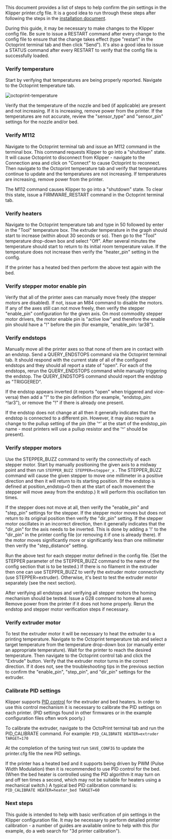 This document provides a list of steps to help confirm the pin
settings in the Klipper printer.cfg file.  It is a good idea to run
through these steps after following the steps in the
[installation document](Installation.md).

During this guide, it may be necessary to make changes to the Klipper
config file. Be sure to issue a RESTART command after every change to
the config file to ensure that the change takes effect (type "restart"
in the Octoprint terminal tab and then click "Send"). It's also a good
idea to issue a STATUS command after every RESTART to verify that the
config file is successfully loaded.

### Verify temperature

Start by verifying that temperatures are being properly
reported. Navigate to the Octoprint temperature tab.

![octoprint-temperature](img/octoprint-temperature.png)

Verify that the temperature of the nozzle and bed (if applicable) are
present and not increasing. If it is increasing, remove power from the
printer. If the temperatures are not accurate, review the
"sensor_type" and "sensor_pin" settings for the nozzle and/or bed.

### Verify M112

Navigate to the Octoprint terminal tab and issue an M112 command in
the terminal box. This command requests Klipper to go into a
"shutdown" state. It will cause Octoprint to disconnect from Klipper -
navigate to the Connection area and click on "Connect" to cause
Octoprint to reconnect. Then navigate to the Octoprint temperature tab
and verify that temperatures continue to update and the temperatures
are not increasing. If temperatures are increasing, remove power from
the printer.

The M112 command causes Klipper to go into a "shutdown" state. To
clear this state, issue a FIRMWARE_RESTART command in the Octoprint
terminal tab.

### Verify heaters

Navigate to the Octoprint temperature tab and type in 50 followed by
enter in the "Tool" temperature box. The extruder temperature in the
graph should start to increase (within about 30 seconds or so). Then
go to the "Tool" temperature drop-down box and select "Off". After
several minutes the temperature should start to return to its initial
room temperature value. If the temperature does not increase then
verify the "heater_pin" setting in the config.

If the printer has a heated bed then perform the above test again with
the bed.

### Verify stepper motor enable pin

Verify that all of the printer axes can manually move freely (the
stepper motors are disabled). If not, issue an M84 command to disable
the motors. If any of the axes still can not move freely, then verify
the stepper "enable_pin" configuration for the given axis. On most
commodity stepper motor drivers, the motor enable pin is "active low"
and therefore the enable pin should have a "!" before the pin (for
example, "enable_pin: !ar38").

### Verify endstops

Manually move all the printer axes so that none of them are in contact
with an endstop. Send a QUERY_ENDSTOPS command via the Octoprint
terminal tab. It should respond with the current state of all of the
configured endstops and they should all report a state of "open". For
each of the endstops, rerun the QUERY_ENDSTOPS command while manually
triggering the endstop. The QUERY_ENDSTOPS command should report the
endstop as "TRIGGERED".

If the endstop appears inverted (it reports "open" when triggered and
vice-versa) then add a "!" to the pin definition (for example,
"endstop_pin: ^!ar3"), or remove the "!" if there is already one
present.

If the endstop does not change at all then it generally indicates that
the endstop is connected to a different pin. However, it may also
require a change to the pullup setting of the pin (the '^' at the
start of the endstop_pin name - most printers will use a pullup
resistor and the '^' should be present).

### Verify stepper motors

Use the STEPPER_BUZZ command to verify the connectivity of each
stepper motor. Start by manually positioning the given axis to a
midway point and then run `STEPPER_BUZZ STEPPER=stepper_x` . The
STEPPER_BUZZ command will cause the given stepper to move one
millimeter in a positive direction and then it will return to its
starting position. (If the endstop is defined at position_endstop=0
then at the start of each movement the stepper will move away from the
endstop.) It will perform this oscillation ten times.

If the stepper does not move at all, then verify the "enable_pin" and
"step_pin" settings for the stepper. If the stepper motor moves but
does not return to its original position then verify the "dir_pin"
setting. If the stepper motor oscillates in an incorrect direction,
then it generally indicates that the "dir_pin" for the axis needs to
be inverted. This is done by adding a '!' to the "dir_pin" in the
printer config file (or removing it if one is already there). If the
motor moves significantly more or significantly less than one
millimeter then verify the "step_distance" setting.

Run the above test for each stepper motor defined in the config
file. (Set the STEPPER parameter of the STEPPER_BUZZ command to the
name of the config section that is to be tested.) If there is no
filament in the extruder then one can use STEPPER_BUZZ to verify the
extruder motor connectivity (use STEPPER=extruder). Otherwise, it's
best to test the extruder motor separately (see the next section).

After verifying all endstops and verifying all stepper motors the
homing mechanism should be tested. Issue a G28 command to home all
axes.  Remove power from the printer if it does not home properly.
Rerun the endstop and stepper motor verification steps if necessary.

### Verify extruder motor

To test the extruder motor it will be necessary to heat the extruder
to a printing temperature. Navigate to the Octoprint temperature tab
and select a target temperature from the temperature drop-down box (or
manually enter an appropriate temperature). Wait for the printer to
reach the desired temperature. Then navigate to the Octoprint control
tab and click the "Extrude" button. Verify that the extruder motor
turns in the correct direction. If it does not, see the
troubleshooting tips in the previous section to confirm the
"enable_pin", "step_pin", and "dir_pin" settings for the extruder.

### Calibrate PID settings

Klipper supports
[PID control](https://en.wikipedia.org/wiki/PID_controller) for the
extruder and bed heaters. In order to use this control mechanism it is
necessary to calibrate the PID settings on each printer. (PID settings
found in other firmwares or in the example configuration files often
work poorly.)

To calibrate the extruder, navigate to the OctoPrint terminal tab and
run the PID_CALIBRATE command. For example: `PID_CALIBRATE
HEATER=extruder TARGET=170`

At the completion of the tuning test run `SAVE_CONFIG` to update the
printer.cfg file the new PID settings.

If the printer has a heated bed and it supports being driven by PWM
(Pulse Width Modulation) then it is recommended to use PID control for
the bed. (When the bed heater is controlled using the PID algorithm it
may turn on and off ten times a second, which may not be suitable for
heaters using a mechanical switch.) A typical bed PID calibration
command is: `PID_CALIBRATE HEATER=heater_bed TARGET=60`

### Next steps

This guide is intended to help with basic verification of pin settings
in the Klipper configuration file. It may be necessary to perform
detailed printer calibration - a number of guides are available online
to help with this (for example, do a web search for "3d printer
calibration").
